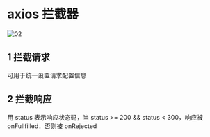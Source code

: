 # axios 拦截器

![02](http://image.newarea.site/20230723/02.png)

## 1 拦截请求

可用于统一设置请求配置信息

## 2 拦截响应

用 status 表示响应状态码，当 status >= 200 && status < 300，响应被onFullfilled，否则被 onRejected

